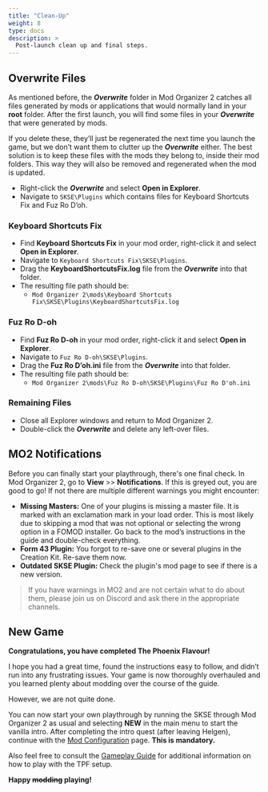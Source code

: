 ```yaml
---
title: "Clean-Up"
weight: 8
type: docs
description: >
  Post-launch clean up and final steps.
---
```


## Overwrite Files

As mentioned before, the ***Overwrite*** folder in Mod Organizer 2 catches all files generated by mods or applications that would normally land in your **root** folder. After the first launch, you will find some files in your ***Overwrite*** that were generated by mods.

If you delete these, they’ll just be regenerated the next time you launch the game, but we don’t want them to clutter up the ***Overwrite*** either. The best solution is to keep these files with the mods they belong to, inside their mod folders. This way they will also be removed and regenerated when the mod is updated.

* Right-click the ***Overwrite*** and select **Open in Explorer**.
* Navigate to `SKSE\Plugins` which contains files for Keyboard Shortcuts Fix and Fuz Ro D’oh.

### Keyboard Shortcuts Fix

* Find **Keyboard Shortcuts Fix** in your mod order, right-click it and select **Open in Explorer**.
* Navigate to `Keyboard Shortcuts Fix\SKSE\Plugins`.
* Drag the **KeyboardShortcutsFix.log** file from the ***Overwrite*** into that folder.
* The resulting file path should be:
  * `Mod Organizer 2\mods\Keyboard Shortcuts Fix\SKSE\Plugins\KeyboardShortcutsFix.log`

### Fuz Ro D-oh

* Find **Fuz Ro D-oh** in your mod order, right-click it and select **Open in Explorer**.
* Navigate to `Fuz Ro D-oh\SKSE\Plugins`.
* Drag the **Fuz Ro D’oh.ini** file from the ***Overwrite*** into that folder.
* The resulting file path should be:
  * `Mod Organizer 2\mods\Fuz Ro D-oh\SKSE\Plugins\Fuz Ro D'oh.ini`

### Remaining Files

* Close all Explorer windows and return to Mod Organizer 2.
* Double-click the ***Overwrite*** and delete any left-over files.

## MO2 Notifications

Before you can finally start your playthrough, there's one final check. In Mod Organizer 2, go to **View** >> **Notifications**. If this is greyed out, you are good to go! If not there are multiple different warnings you might encounter:

- **Missing Masters:** One of your plugins is missing a master file. It is marked with an exclamation mark in your load order. This is most likely due to skipping a mod that was not optional or selecting the wrong option in a FOMOD installer. Go back to the mod’s instructions in the guide and double-check everything.
- **Form 43 Plugin:** You forgot to re-save one or several plugins in the Creation Kit. Re-save them now.
- **Outdated SKSE Plugin:** Check the plugin's mod page to see if there is a new version.

> If you have warnings in MO2 and are not certain what to do about them, please join us on Discord and ask there in the appropriate channels.

## New Game

**Congratulations, you have completed The Phoenix Flavour!**

I hope you had a great time, found the instructions easy to follow, and didn’t run into any frustrating issues. Your game is now thoroughly overhauled and you learned plenty about modding over the course of the guide.

However, we are not quite done.

You can now start your own playthrough by running the SKSE through Mod Organizer 2 as usual and selecting **NEW** in the main menu to start the vanilla intro. After completing the intro quest (after leaving Helgen), continue with the [Mod Configuration](/skyrim-se/new-game/mod-configuration/) page. **This is mandatory.**

Also feel free to consult the [Gameplay Guide](/skyrim-se/new-game/gameplay-guide/) for additional information on how to play with the TPF setup.

**Happy ~~modding~~ playing!**